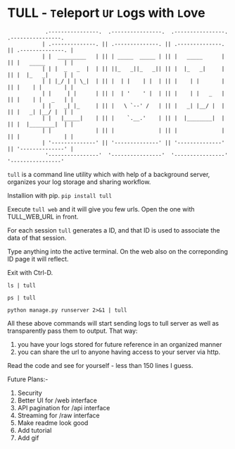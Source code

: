 # TULL - `T`eleport `U`r `L`ogs with `L`ove

```
            .----------------.  .----------------.  .----------------.  .----------------.   
           | .--------------. || .--------------. || .--------------. || .--------------. |  
           | |  _________   | || | _____  _____ | || |   _____      | || |   _____      | |  
           | | |  _   _  |  | || ||_   _||_   _|| || |  |_   _|     | || |  |_   _|     | |  
           | | |_/ | | \_|  | || |  | |    | |  | || |    | |       | || |    | |       | |  
           | |     | |      | || |  | '    ' |  | || |    | |   _   | || |    | |   _   | |  
           | |    _| |_     | || |   \ `--' /   | || |   _| |__/ |  | || |   _| |__/ |  | |  
           | |   |_____|    | || |    `.__.'    | || |  |________|  | || |  |________|  | |  
           | |              | || |              | || |              | || |              | |  
           | '--------------' || '--------------' || '--------------' || '--------------' |  
            '----------------'  '----------------'  '----------------'  '----------------'   
```

`tull` is a command line utility which with help of a background server, organizes your log storage and sharing workflow.

Installion with pip. `pip install tull`

Execute `tull web` and it will give you few urls. Open the one with TULL_WEB_URL in front.

For each session `tull` generates a ID, and that ID is used to associate the data of that session.

Type anything into the active terminal. On the web also on the correponding ID page it will reflect.

Exit with Ctrl-D.

`ls | tull`

`ps | tull`

`python manage.py runserver 2>&1 | tull`

All these above commands will start sending logs to tull server as well as transparently pass them to output. That way: 

1. you have your logs stored for future reference in an organized manner
2. you can share the url to anyone having access to your server via http. 

Read the code and see for yourself - less than 150 lines I guess. 

Future Plans:-
 1. Security 
 2. Better UI for /web interface
 3. API pagination for /api interface
 4. Streaming for /raw interface
 5. Make readme look good
 6. Add tutorial
 7. Add gif
